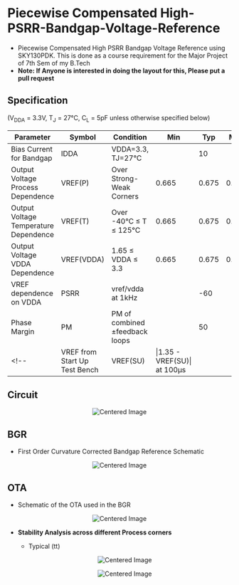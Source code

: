 # Piecewise Compensated High-PSRR-Bandgap-Voltage-Reference

- Piecewise Compensated High PSRR Bandgap Voltage Reference using SKY130PDK. This is done as a course requirement for the Major Project of 7th Sem of my B.Tech<br>
- **Note: If Anyone is interested in doing the layout for this, Please put a pull request**

## Specification
(V<sub>DDA</sub> = 3.3V, T<sub>J</sub> = 27°C, C<sub>L</sub> = 5pF unless otherwise specified below)

| Parameter                              | Symbol      | Condition                          | Min  | Typ  | Max  | Units |
|----------------------------------------|-------------|------------------------------------|------|------|------|-------|
| Bias Current for Bandgap               | IDDA        | VDDA=3.3, TJ=27°C                 |      | 10   |      | µA    |
| Output Voltage Process Dependence      | VREF(P)     | Over Strong-Weak Corners          | 0.665| 0.675| 0.685| V     |
| Output Voltage Temperature Dependence  | VREF(T)     | Over -40°C ≤ T ≤ 125°C            | 0.665| 0.675| 0.685| V     |
| Output Voltage VDDA Dependence         | VREF(VDDA)  | 1.65 ≤ VDDA ≤ 3.3                 | 0.665| 0.675| 0.685| V     |
| VREF dependence on VDDA                | PSRR        | vref/vdda at 1kHz                 |      | -60  |      | dB    |
| Phase Margin                           | PM          | PM of combined ±feedback loops    |      |  50  |      | Deg   |
<!--| VREF from Start Up Test Bench          | VREF(SU)    | \|1.35 - VREF(SU)\| at 100µs      |      |      | 10   | mV    | -->

## Circuit
<p align="center">
  <img src="https://github.com/user-attachments/assets/ac01749c-df3c-40ae-bb4a-bb446873f781" alt="Centered Image">
</p>

##  BGR
- First Order Curvature Corrected Bandgap Reference Schematic
<p align="center">
  <img src="https://github.com/user-attachments/assets/28f56c4c-c6ba-4de6-827e-1b2388376da9" alt="Centered Image">
</p>

## OTA  
- Schematic of the OTA used in the BGR
<p align="center">
  <img src="https://github.com/user-attachments/assets/36fe670e-0ca6-461a-afab-647a8153d8c8" alt="Centered Image">
</p>

- **Stability Analysis across different Process corners**<br>

    - Typical (tt)
    <p align="center">
      <img src="https://github.com/user-attachments/assets/e32bb8fe-b826-46df-8414-90f43c41c672" alt="Centered Image">
    </p>
    <p align="center">
      <img src="https://github.com/user-attachments/assets/432ec8d8-2ebc-4f98-853f-0a7bccb4009e" alt="Centered Image">
    </p>


